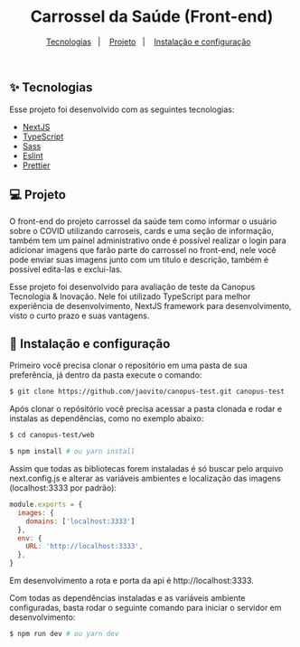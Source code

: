 <h1 align="center">Carrossel da Saúde (Front-end)</h1>

<p align="center">
  <a href="#-tecnologias">Tecnologias</a>&nbsp;&nbsp;&nbsp;|&nbsp;&nbsp;&nbsp;
  <a href="#-projeto">Projeto</a>&nbsp;&nbsp;&nbsp;|&nbsp;&nbsp;&nbsp;
  <a href="#-instalação-e-configuração">Instalação e configuração</a>&nbsp;&nbsp;&nbsp;
</p>

<br>

## ✨ Tecnologias

Esse projeto foi desenvolvido com as seguintes tecnologias:

- [NextJS](https://nextjs.org)
- [TypeScript](https://www.typescriptlang.org)
- [Sass](https://sass-lang.com)
- [Eslint](https://eslint.org)
- [Prettier](https://prettier.io)



## 💻 Projeto

O front-end do projeto carrossel da saúde tem como informar o usuário sobre o COVID utilizando carroseis, cards e uma seção de informação, também tem um painel administrativo onde é possível realizar o login para adicionar imagens que farão parte do carrossel no front-end, nele você pode enviar suas imagens junto com um título e descrição, também é possível edita-las e exclui-las.

Esse projeto foi desenvolvido para avaliação de teste da Canopus Tecnologia & Inovação. Nele foi utilizado TypeScript para melhor experiência de desenvolvimento, NextJS framework para desenvolvimento, visto o curto prazo e suas vantagens.


## 🚀 Instalação e configuração
Primeiro você precisa clonar o repositório em uma pasta de sua preferência, já dentro da pasta execute o comando:
```sh
$ git clone https://github.com/jaovito/canopus-test.git canopus-test
```

Após clonar o repósitório você precisa acessar a pasta clonada e rodar e instalas as dependências, como no exemplo abaixo:

```sh
$ cd canopus-test/web
```

```sh
$ npm install # ou yarn install
```

Assim que todas as bibliotecas forem instaladas é só buscar pelo arquivo next.config.js e alterar as variáveis ambientes e localização das imagens (localhost:3333 por padrão):

```js
module.exports = {
  images: {
    domains: ['localhost:3333']
  },
  env: {
    URL: 'http://localhost:3333',
  },
}

```

Em desenvolvimento a rota e porta da api é http://localhost:3333.

Com todas as dependências instaladas e as variáveis ambiente configuradas, basta rodar o seguinte comando para iniciar o servidor em desenvolvimento:
```sh
$ npm run dev # ou yarn dev
```
